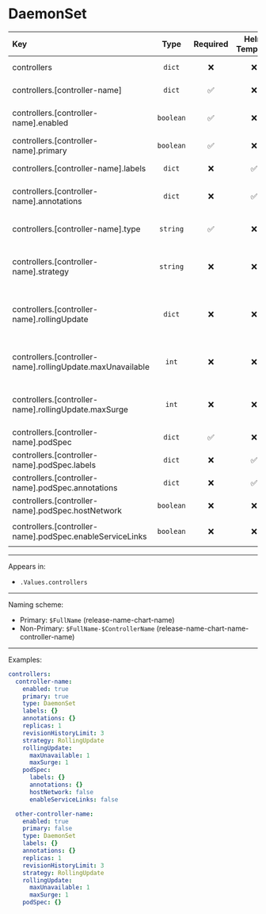 # DaemonSet

| Key                                                        |   Type    | Required | Helm Template |                        Default                        | Description                                                          |
| :--------------------------------------------------------- | :-------: | :------: | :-----------: | :---------------------------------------------------: | :------------------------------------------------------------------- |
| controllers                                                |  `dict`   |    ❌    |      ❌       |                         `{}`                          | Define the controllers as dicts                                      |
| controllers.[controller-name]                              |  `dict`   |    ✅    |      ❌       |                         `{}`                          | Holds controller definition                                          |
| controllers.[controller-name].enabled                      | `boolean` |    ✅    |      ❌       |                        `false`                        | Enables or Disables the controller                                   |
| controllers.[controller-name].primary                      | `boolean` |    ✅    |      ❌       |                        `false`                        | Sets the controller as primary                                       |
| controllers.[controller-name].labels                       |  `dict`   |    ❌    |      ✅       |                         `{}`                          | Additional labels for controller                                     |
| controllers.[controller-name].annotations                  |  `dict`   |    ❌    |      ✅       |                         `{}`                          | Additional annotations for controller                                |
| controllers.[controller-name].type                         | `string`  |    ✅    |      ❌       |                         `""`                          | Define the type (kind) of the controller                             |
| controllers.[controller-name].strategy                     | `string`  |    ❌    |      ❌       |                    `RollingUpdate`                    | Define the strategy of the controller (OnDelete, RollingUpdate)      |
| controllers.[controller-name].rollingUpdate                |  `dict`   |    ❌    |      ❌       |                         `{}`                          | Holds the rollingUpdate options, Only when strategy is RollingUpdate |
| controllers.[controller-name].rollingUpdate.maxUnavailable |   `int`   |    ❌    |      ❌       |                                                       | Define the maxUnavailable, Only when strategy is RollingUpdate       |
| controllers.[controller-name].rollingUpdate.maxSurge       |   `int`   |    ❌    |      ❌       |                                                       | Define the maxSurge, Only when strategy is RollingUpdate             |
| controllers.[controller-name].podSpec                      |  `dict`   |    ✅    |      ❌       |                         `{}`                          | Holds the pod definition                                             |
| controllers.[controller-name].podSpec.labels               |  `dict`   |    ❌    |      ✅       |                         `{}`                          | Pod Labels                                                           |
| controllers.[controller-name].podSpec.annotations          |  `dict`   |    ❌    |      ✅       |                         `{}`                          | Pod Annotations                                                      |
| controllers.[controller-name].podSpec.hostNetwork          | `boolean` |    ❌    |      ❌       |    `{{ .Values.podOptions.hostNetwork }}` (false)     | Pod's hostNetwork                                                    |
| controllers.[controller-name].podSpec.enableServiceLinks   | `boolean` |    ❌    |      ❌       | `{{ .Values.podOptions.enableServiceLinks }}` (false) | Pod's enableServiceLinks                                             |

---

Appears in:

- `.Values.controllers`

---

Naming scheme:

- Primary: `$FullName` (release-name-chart-name)
- Non-Primary: `$FullName-$ControllerName` (release-name-chart-name-controller-name)

---

Examples:

```yaml
controllers:
  controller-name:
    enabled: true
    primary: true
    type: DaemonSet
    labels: {}
    annotations: {}
    replicas: 1
    revisionHistoryLimit: 3
    strategy: RollingUpdate
    rollingUpdate:
      maxUnavailable: 1
      maxSurge: 1
    podSpec:
      labels: {}
      annotations: {}
      hostNetwork: false
      enableServiceLinks: false

  other-controller-name:
    enabled: true
    primary: false
    type: DaemonSet
    labels: {}
    annotations: {}
    replicas: 1
    revisionHistoryLimit: 3
    strategy: RollingUpdate
    rollingUpdate:
      maxUnavailable: 1
      maxSurge: 1
    podSpec: {}
```

